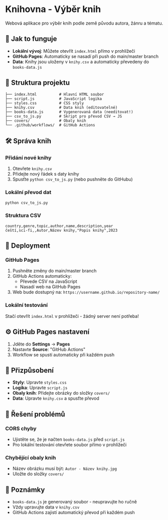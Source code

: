# Knihovna - Výběr knih

Webová aplikace pro výběr knih podle země původu autora, žánru a tématu.

## 🚀 Jak to funguje

- **Lokální vývoj**: Můžete otevřít `index.html` přímo v prohlížeči
- **GitHub Pages**: Automaticky se nasadí při push do main/master branch
- **Data**: Knihy jsou uloženy v `knihy.csv` a automaticky převedeny do `books-data.js`

## 📁 Struktura projektu

```
├── index.html          # Hlavní HTML soubor
├── script.js           # JavaScript logika
├── styles.css          # CSS styly
├── knihy.csv           # Data knih (editovatelné)
├── books-data.js       # Vygenerovaná data (needitovat!)
├── csv_to_js.py        # Skript pro převod CSV → JS
├── covers/             # Obaly knih
└── .github/workflows/  # GitHub Actions
```

## 🛠️ Správa knih

### Přidání nové knihy
1. Otevřete `knihy.csv`
2. Přidejte nový řádek s daty knihy
3. Spusťte `python csv_to_js.py` (nebo pushněte do GitHubu)

### Lokální převod dat
```bash
python csv_to_js.py
```

### Struktura CSV
```csv
country,genre,topic,author,name,description,year
čeští,sci-fi,,Autor,Název knihy,"Popis knihy",2023
```

## 🔧 Deployment

### GitHub Pages
1. Pushněte změny do main/master branch
2. GitHub Actions automaticky:
   - Převede CSV na JavaScript
   - Nasadí web na GitHub Pages
3. Web bude dostupný na: `https://username.github.io/repository-name/`

### Lokální testování
Stačí otevřít `index.html` v prohlížeči - žádný server není potřeba!

## ⚙️ GitHub Pages nastavení

1. Jděte do **Settings** → **Pages**
2. Nastavte **Source**: "GitHub Actions"
3. Workflow se spustí automaticky při každém push

## 🎨 Přizpůsobení

- **Styly**: Upravte `styles.css`
- **Logika**: Upravte `script.js`  
- **Obaly knih**: Přidejte obrázky do složky `covers/`
- **Data**: Upravte `knihy.csv` a spusťte převod

## 🐛 Řešení problémů

### CORS chyby
- Ujistěte se, že je načten `books-data.js` před `script.js`
- Pro lokální testování otevřete soubor přímo v prohlížeči

### Chybějící obaly knih
- Název obrázku musí být: `Autor - Název knihy.jpg`
- Uložte do složky `covers/`

## 📝 Poznámky

- `books-data.js` je generovaný soubor - neupravujte ho ručně
- Vždy upravujte data v `knihy.csv`
- GitHub Actions zajistí automatický převod při každém push
